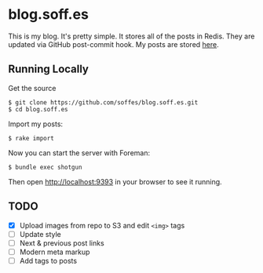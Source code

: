 # blog.soff.es

This is my blog. It's pretty simple. It stores all of the posts in Redis. They are updated via GitHub post-commit hook. My posts are stored [here](https://github.com/soffes/blog).


## Running Locally

Get the source

    $ git clone https://github.com/soffes/blog.soff.es.git
    $ cd blog.soff.es

Import my posts:

    $ rake import

Now you can start the server with Foreman:

    $ bundle exec shotgun

Then open <http://localhost:9393> in your browser to see it running.


## TODO

- [x] Upload images from repo to S3 and edit `<img>` tags
- [ ] Update style
- [ ] Next & previous post links
- [ ] Modern meta markup
- [ ] Add tags to posts
